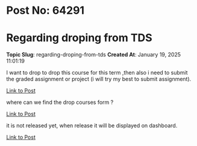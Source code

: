 # Post No: 64291
# Regarding droping from TDS
**Topic Slug**: regarding-droping-from-tds
**Created At**: January 19, 2025 11:01:19

I want to drop to drop this course for this term ,then also i need to submit the graded assignment or project (i will try my best to submit assignment).

[Link to Post](https://discourse.onlinedegree.iitm.ac.in/t/regarding-droping-from-tds/581957)

where can we find the    drop courses form ?

[Link to Post](https://discourse.onlinedegree.iitm.ac.in/t/regarding-droping-from-tds/582478)

it is not released yet, when release it will be displayed on dashboard.

[Link to Post](https://discourse.onlinedegree.iitm.ac.in/t/regarding-droping-from-tds/582496)


